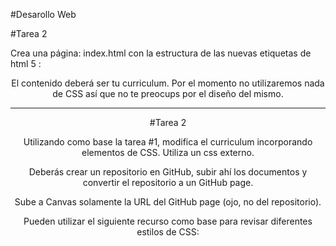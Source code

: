 #Desarollo Web

#Tarea 2 

Crea una página: index.html con la estructura de las nuevas etiquetas de html 5 :   <header> <nav> <aside> <article> <section> <footer>  

El contenido deberá ser tu curriculum. Por el momento no utilizaremos nada de CSS así que no te preocups por el diseño del mismo. 


----------------------------------------------------------------------------------------------------------------------------------------------

#Tarea 2 

Utilizando como base la tarea #1, modifica el curriculum incorporando elementos de CSS. Utiliza un css externo.

Deberás crear un repositorio en GitHub, subir ahí los documentos y convertir el repositorio a un GitHub page. 

Sube a Canvas solamente la URL del GitHub page (ojo, no del repositorio). 

Pueden utilizar el siguiente recurso como base para revisar diferentes estilos de CSS:

